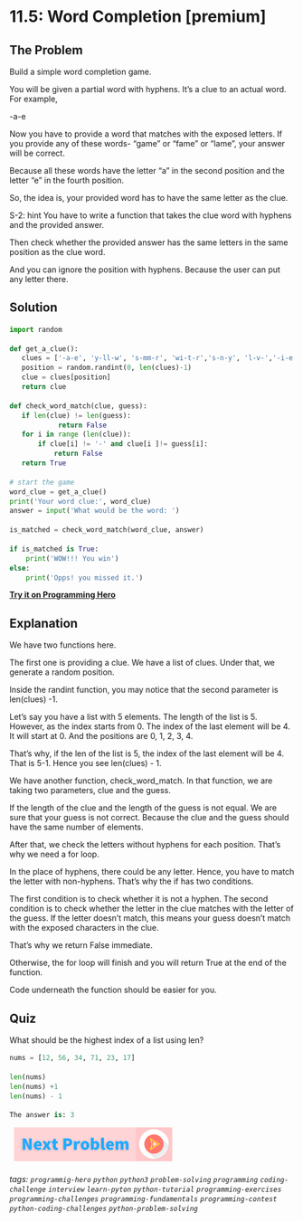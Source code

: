 # 11.5:  Word Completion [premium]

## The Problem
Build a simple word completion game. 

You will be given a partial word with hyphens. It’s a clue to an actual word. For example, 

-a-e

Now you have to provide a word that matches with the exposed letters. If you provide any of these words- “game” or “fame” or “lame”, your answer will be correct. 

Because all these words have the letter “a” in the second position and the letter “e” in the fourth position. 

So, the idea is, your provided word has to have the same letter as the clue. 

S-2: hint
You have to write a function that takes the clue word with hyphens and the provided answer. 

Then check whether the provided answer has the same letters in the same position as the clue word.

And you can ignore the position with hyphens. Because the user can put any letter there.



## Solution

```python
import random
 
def get_a_clue():
   clues = ['-a-e', 'y-ll-w', 's-mm-r', 'wi-t-r','s-n-y', 'l-v-','-i-e']
   position = random.randint(0, len(clues)-1)
   clue = clues[position]
   return clue
 
def check_word_match(clue, guess):
   if len(clue) != len(guess):
            return False
   for i in range (len(clue)):
       if clue[i] != '-' and clue[i ]!= guess[i]:
           return False
   return True
 
# start the game
word_clue = get_a_clue()
print('Your word clue:', word_clue)
answer = input('What would be the word: ')
 
is_matched = check_word_match(word_clue, answer)
 
if is_matched is True:
    print('WOW!!! You win')
else:
    print('Opps! you missed it.')
```

**[Try it on Programming Hero](https://play.google.com/store/apps/details?id=com.learnprogramming.codecamp)**


## Explanation

We have two functions here. 

The first one is providing a clue. We have a list of clues. Under that, we generate a random position. 

Inside the randint function, you may notice that the second parameter is len(clues) -1. 

Let’s say you have a list with 5 elements. The length of the list is 5. However, as the index starts from 0. The index of the last element will be 4. It will start at 0. And the positions are 0, 1, 2, 3, 4. 

That’s why, if the len of the list is 5, the index of the last element will be 4. That is 5-1. Hence you see  len(clues) - 1.


We have another function, check_word_match. In that function, we are taking two parameters, clue and the guess. 

If the length of the clue and the length of the guess is not equal. We are sure that your guess is not correct. Because the clue and the guess should have the same number of elements. 

After that, we check the letters without hyphens for each position. That’s why we need a for loop. 

In the place of hyphens, there could be any letter. Hence, you have to match the letter with non-hyphens. That’s why the if has two conditions. 

The first condition is to check whether it is not a hyphen. The second condition is to check whether the letter in the clue matches with the letter of the guess. If the letter doesn’t match, this means your guess doesn’t match with the exposed characters in the clue.

That’s why we return False immediate. 

Otherwise, the for loop will finish and you will return True at the end of the function. 

Code underneath the function should be easier for you.

## Quiz

What should be the highest index of a list using len? 

```python
nums = [12, 56, 34, 71, 23, 17]

len(nums)
len(nums) +1
len(nums) - 1

The answer is: 3
```


&nbsp;
[![Next Page](../assets/next-button.png)](Word-hangman.md)
&nbsp;

###### tags:  `programmig-hero`  `python`  `python3`  `problem-solving`  `programming`  `coding-challenge`  `interview`  `learn-pyton`  `python-tutorial`  `programming-exercises`  `programming-challenges`  `programming-fundamentals`  `programming-contest`  `python-coding-challenges`  `python-problem-solving`